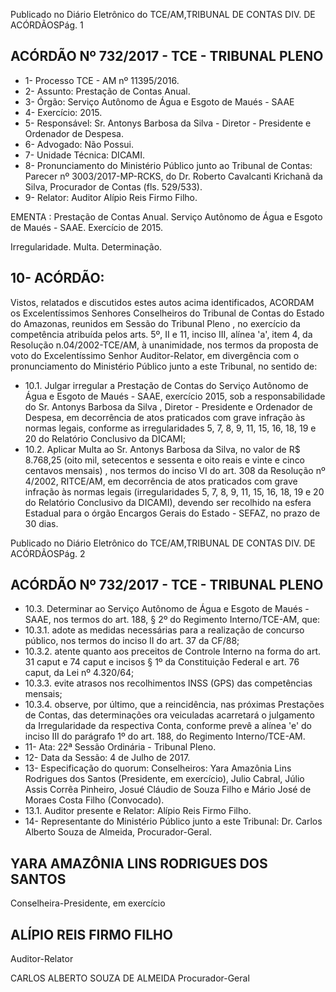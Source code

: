 Publicado  no  Diário Eletrônico do TCE/AM,TRIBUNAL DE CONTAS DIV. DE  ACÓRDÃOSPág. 1

## ACÓRDÃO Nº 732/2017 - TCE - TRIBUNAL PLENO

- 1- Processo TCE - AM nº 11395/2016.
- 2- Assunto: Prestação de Contas Anual.
- 3- Órgão: Serviço Autônomo de Água e Esgoto de Maués - SAAE
- 4- Exercício: 2015.
- 5- Responsável: Sr.  Antonys Barbosa da Silva  - Diretor  - Presidente e Ordenador de Despesa.
- 6- Advogado: Não Possui.
- 7- Unidade Técnica: DICAMI.
- 8- Pronunciamento  do Ministério  Público  junto  ao Tribunal  de Contas: Parecer  nº 3003/2017-MP-RCKS,  do  Dr.  Roberto  Cavalcanti  Krichanã  da  Silva,  Procurador  de Contas (fls. 529/533).
- 9- Relator: Auditor Alípio Reis Firmo Filho.

EMENTA : Prestação de Contas Anual. Serviço Autônomo  de  Água  e  Esgoto  de  Maués  -  SAAE. Exercício de 2015.

Irregularidade. Multa. Determinação.

## 10-  ACÓRDÃO:

Vistos, relatados e discutidos estes autos acima identificados, ACORDAM os Excelentíssimos Senhores Conselheiros do Tribunal de Contas do Estado do Amazonas, reunidos em Sessão do Tribunal Pleno , no exercício da competência atribuída pelos arts. 5º, II e 11, inciso III, alínea 'a', item 4, da Resolução n.04/2002-TCE/AM, à unanimidade, nos termos da proposta de voto do Excelentíssimo  Senhor Auditor-Relator, em divergência com o pronunciamento do Ministério Público junto a este Tribunal, no sentido de:

- 10.1. Julgar irregular a Prestação de Contas do Serviço Autônomo de Água e Esgoto de Maués - SAAE, exercício 2015, sob a responsabilidade do Sr. Antonys Barbosa da Silva ,  Diretor  -  Presidente  e Ordenador de Despesa,  em  decorrência  de  atos  praticados  com  grave  infração  às normas legais, conforme as irregularidades 5, 7, 8, 9, 11, 15, 16, 18, 19 e 20 do Relatório Conclusivo da DICAMI;
- 10.2. Aplicar  Multa ao Sr.  Antonys  Barbosa  da  Silva,  no  valor de R$ 8.768,25 (oito mil, setecentos e sessenta e oito reais e vinte e cinco centavos mensais) , nos termos do inciso VI do art. 308 da Resolução nº  4/2002,  RITCE/AM,  em  decorrência  de  atos  praticados com  grave infração às normas legais (irregularidades 5, 7, 8, 9, 11, 15, 16, 18, 19 e 20 do  Relatório  Conclusivo  da  DICAMI),  devendo  ser  recolhido na esfera Estadual para o órgão Encargos Gerais do Estado - SEFAZ, no prazo de 30 dias.

Publicado  no  Diário Eletrônico do TCE/AM,TRIBUNAL DE CONTAS DIV. DE  ACÓRDÃOSPág. 2

## ACÓRDÃO Nº 732/2017 - TCE - TRIBUNAL PLENO

- 10.3.  Determinar ao Serviço Autônomo de Água e Esgoto de Maués - SAAE, nos termos do art. 188, § 2º do Regimento Interno/TCE-AM, que:
- 10.3.1. adote as medidas  necessárias  para  a  realização  de concurso  público,  nos  termos  do  inciso  II  do  art.  37  da CF/88;
- 10.3.2. atente quanto aos preceitos de Controle Interno na forma do art. 31 caput e 74 caput e incisos § 1º da Constituição Federal e art. 76 caput, da Lei nº 4.320/64;
- 10.3.3. evite atrasos nos recolhimentos INSS (GPS) das competências mensais;
- 10.3.4. observe,  por  último,  que  a  reincidência,  nas  próximas Prestações de Contas, das determinações ora veiculadas acarretará  o  julgamento  da  Irregularidade  da  respectiva Conta,  conforme  prevê  a  alínea  'e' do  inciso III do parágrafo 1º do art. 188, do Regimento Interno/TCE-AM.
- 11-  Ata: 22ª Sessão Ordinária - Tribunal Pleno.
- 12-  Data da Sessão: 4 de Julho de 2017.
- 13-  Especificação  do  quorum: Conselheiros: Yara  Amazônia  Lins  Rodrigues  dos Santos (Presidente, em exercício),  Julio Cabral,  Júlio  Assis Corrêa Pinheiro, Josué Cláudio de Souza Filho e Mário José de Moraes Costa Filho (Convocado).
- 13.1. Auditor presente e Relator: Alípio Reis Firmo Filho.
- 14-  Representante do Ministério Público junto a este Tribunal: Dr. Carlos Alberto Souza de Almeida, Procurador-Geral.

## YARA AMAZÔNIA LINS RODRIGUES DOS SANTOS

Conselheira-Presidente, em exercício

## ALÍPIO REIS FIRMO FILHO

Auditor-Relator

CARLOS ALBERTO SOUZA DE ALMEIDA Procurador-Geral